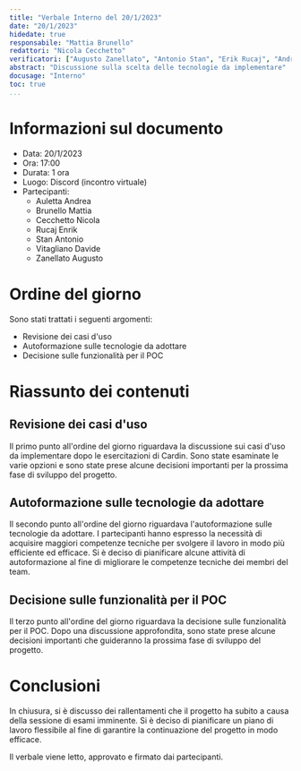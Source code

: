```yaml
---
title: "Verbale Interno del 20/1/2023"
date: "20/1/2023"
hidedate: true
responsabile: "Mattia Brunello"
redattori: "Nicola Cecchetto"
verificatori: ["Augusto Zanellato", "Antonio Stan", "Erik Rucaj", "Andrea Auletta", "Davide Vitagliano"]
abstract: "Discussione sulla scelta delle tecnologie da implementare"
docusage: "Interno"
toc: true
...
```


# Informazioni sul documento

* Data: 20/1/2023
* Ora: 17:00
* Durata: 1 ora
* Luogo: Discord (incontro virtuale)
* Partecipanti:
  * Auletta Andrea
  * Brunello Mattia
  * Cecchetto Nicola
  * Rucaj Enrik
  * Stan Antonio
  * Vitagliano Davide
  * Zanellato Augusto

# Ordine del giorno

Sono stati trattati i seguenti argomenti:

* Revisione dei casi d'uso
* Autoformazione sulle tecnologie da adottare
* Decisione sulle funzionalità per il POC

# Riassunto dei contenuti

## Revisione dei casi d'uso

Il primo punto all'ordine del giorno riguardava la discussione sui casi d'uso da implementare dopo le esercitazioni di Cardin. Sono state esaminate le varie opzioni e sono state prese alcune decisioni importanti per la prossima fase di sviluppo del progetto.

## Autoformazione sulle tecnologie da adottare

Il secondo punto all'ordine del giorno riguardava l'autoformazione sulle tecnologie da adottare. I partecipanti hanno espresso la necessità di acquisire maggiori competenze tecniche per svolgere il lavoro in modo più efficiente ed efficace. Si è deciso di pianificare alcune attività di autoformazione al fine di migliorare le competenze tecniche dei membri del team.

## Decisione sulle funzionalità per il POC

Il terzo punto all'ordine del giorno riguardava la decisione sulle funzionalità per il POC. Dopo una discussione approfondita, sono state prese alcune decisioni importanti che guideranno la prossima fase di sviluppo del progetto.

# Conclusioni

In chiusura, si è discusso dei rallentamenti che il progetto ha subito a causa della sessione di esami imminente. Si è deciso di pianificare un piano di lavoro flessibile al fine di garantire la continuazione del progetto in modo efficace.

Il verbale viene letto, approvato e firmato dai partecipanti.

